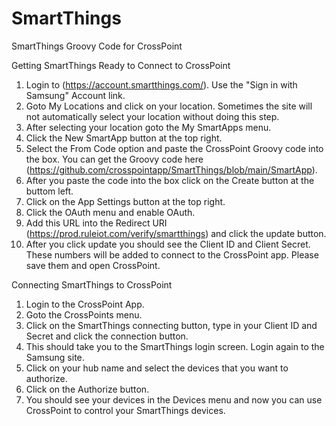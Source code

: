 # SmartThings
SmartThings Groovy Code for CrossPoint 

Getting SmartThings Ready to Connect to CrossPoint

1. Login to (https://account.smartthings.com/). Use the "Sign in with Samsung" Account link.
2. Goto My Locations and click on your location. Sometimes the site will not automatically select your location without doing this step.
3. After selecting your location goto the My SmartApps menu.
4. Click the New SmartApp button at the top right.
5. Select the From Code option and paste the CrossPoint Groovy code into the box. You can get the Groovy code here (https://github.com/crosspointapp/SmartThings/blob/main/SmartApp).
6. After you paste the code into the box click on the Create button at the buttom left.
7. Click on the App Settings button at the top right.
8. Click the OAuth menu and enable OAuth.
9. Add this URL into the Redirect URI (https://prod.ruleiot.com/verify/smartthings) and click the update button.
10. After you click update you should see the Client ID and Client Secret. These numbers will be added to connect to the CrossPoint app. Please save them and open CrossPoint.

Connecting SmartThings to CrossPoint

1. Login to the CrossPoint App.
2. Goto the CrossPoints menu.
3. Click on the SmartThings connecting button, type in your Client ID and Secret and click the connection button.
4. This should take you to the SmartThings login screen. Login again to the Samsung site.
5. Click on your hub name and select the devices that you want to authorize.
6. Click on the Authorize button.
7. You should see your devices in the Devices menu and now you can use CrossPoint to control your SmartThings devices.



